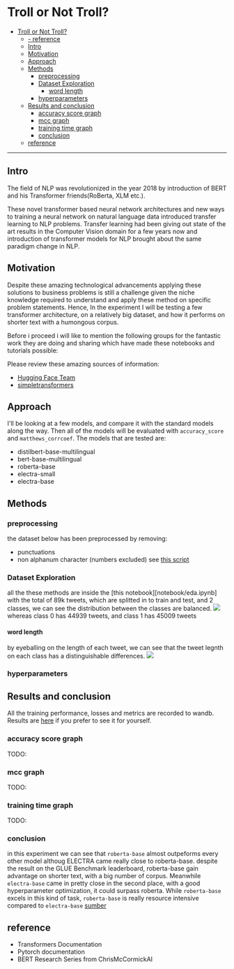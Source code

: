 # Troll or Not Troll?
- [Troll or Not Troll?](#troll-or-not-troll)
  - [- reference](#--referencereference)
  - [Intro](#intro)
  - [Motivation](#motivation)
  - [Approach](#approach)
  - [Methods](#methods)
    - [preprocessing](#preprocessing)
    - [Dataset Exploration](#dataset-exploration)
      - [word length](#word-length)
    - [hyperparameters](#hyperparameters)
  - [Results and conclusion](#results-and-conclusion)
    - [accuracy score graph](#accuracy-score-graph)
    - [mcc graph](#mcc-graph)
    - [training time graph](#training-time-graph)
    - [conclusion](#conclusion)
  - [reference](#reference)
---
## Intro
The field of NLP was revolutionized in the year 2018 by introduction of BERT and his Transformer friends(RoBerta, XLM etc.).

These novel transformer based neural network architectures and new ways to training a neural network on natural language data introduced transfer learning to NLP problems. Transfer learning had been giving out state of the art results in the Computer Vision domain for a few years now and introduction of transformer models for NLP brought about the same paradigm change in NLP.

## Motivation
Despite these amazing technological advancements applying these solutions to business problems is still a challenge given the niche knowledge required to understand and apply these method on specific problem statements. Hence, In the experiment I will be testing a few transformer architecture,  on a relatively big dataset, and how it performs on shorter text with a humongous corpus.

Before i proceed i will like to mention the following groups for the fantastic work they are doing and sharing which have made these notebooks and tutorials possible:

Please review these amazing sources of information:
- [Hugging Face Team](https://huggingface.co/)
- [simpletransformers](https://simpletransformers.ai/)

## Approach
I'll be looking at a few models, and compare it with the standard models along the way. Then all of the models will be evaluated with `accuracy_score` and `matthews_corrcoef`. The models that are tested are:
- distilbert-base-multilingual
- bert-base-multilingual
- roberta-base
- electra-small
- electra-base

## Methods
### preprocessing
the dataset below has been preprocessed by removing:
  - punctuations
  - non alphanum character (numbers excluded)
see [this script](preprocess.py)
### Dataset Exploration
all the these methods are inside the [this notebook][notebook/eda.ipynb]
with the total of 89k tweets, which are splitted in to train and test, and 2 classes, we can see the distribution between the classes are balanced.
![](https://i.imgur.com/P02wbfQ.png)
whereas class 0 has 44939 tweets, and class 1 has 45009 tweets
#### word length
by eyeballing on the length of each tweet, we can see that the tweet legnth on each class has a distinguishable differences.
![](https://i.imgur.com/l32qjan.png)
### hyperparameters

## Results and conclusion
All the training performance, losses and metrics are recorded to wandb. Results are [here](https://wandb.ai/yessyvita/my_roberta/reports/bert-base-multilingual--VmlldzoyNTM2MDg) if you prefer to see it for yourself.
### accuracy score graph
TODO:
### mcc graph
TODO:
### training time graph
TODO:
### conclusion
in this experiment we can see that `roberta-base` almost outpeforms every other model althoug ELECTRA came really close to roberta-base.
despite the result on the GLUE Benchmark leaderboard, roberta-base gain advantage on shorter text, with a big number of corpus. Meanwhile `electra-base` came in pretty close in the second place, with a good hyperparameter optimization, it could surpass roberta. While `roberta-base` excels in this kind of task, `roberta-base` is really resource intensive compared to `electra-base` [sumber](https://openreview.net/pdf?id=r1xMH1BtvB)

## reference
- Transformers Documentation
- Pytorch documentation
- BERT Research Series from ChrisMcCormickAI
